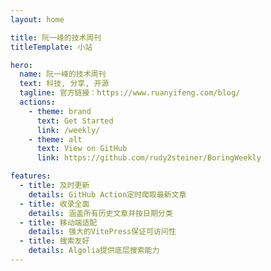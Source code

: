 ```yaml
---
layout: home

title: 阮一峰的技术周刊
titleTemplate: 小站

hero:
  name: 阮一峰的技术周刊
  text: 科技, 分享, 开源
  tagline: 官方链接：https://www.ruanyifeng.com/blog/
  actions:
    - theme: brand
      text: Get Started
      link: /weekly/
    - theme: alt
      text: View on GitHub
      link: https://github.com/rudy2steiner/BoringWeekly

features:
  - title: 及时更新
    details: GitHub Action定时爬取最新文章
  - title: 收录全面
    details: 涵盖所有历史文章并按日期分类
  - title: 移动端适配
    details: 强大的VitePress保证可访问性
  - title: 搜索友好
    details: Algolia提供底层搜索能力
---
```

